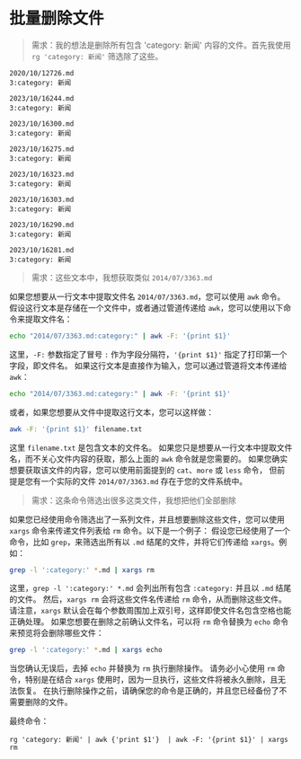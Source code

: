 # 批量删除文件

> 需求：我的想法是删除所有包含 'category: 新闻' 内容的文件。首先我使用 `rg 'category: 新闻'` 筛选除了这些。

```log
2020/10/12726.md
3:category: 新闻

2023/10/16244.md
3:category: 新闻

2023/10/16300.md
3:category: 新闻

2023/10/16275.md
3:category: 新闻

2023/10/16323.md
3:category: 新闻

2023/10/16303.md
3:category: 新闻

2023/10/16290.md
3:category: 新闻

2023/10/16281.md
3:category: 新闻
```

> 需求：这些文本中，我想获取类似 `2014/07/3363.md`

如果您想要从一行文本中提取文件名 `2014/07/3363.md`，您可以使用 `awk` 命令。
假设这行文本是存储在一个文件中，或者通过管道传递给 `awk`，您可以使用以下命令来提取文件名：

```bash
echo "2014/07/3363.md:category:" | awk -F: '{print $1}'
```

这里，`-F:` 参数指定了冒号 `:` 作为字段分隔符，`'{print $1}'` 指定了打印第一个字段，即文件名。
如果这行文本是直接作为输入，您可以通过管道将文本传递给 `awk`：

```bash
echo "2014/07/3363.md:category:" | awk -F: '{print $1}'
```

或者，如果您想要从文件中提取这行文本，您可以这样做：

```bash
awk -F: '{print $1}' filename.txt
```

这里 `filename.txt` 是包含文本的文件名。
如果您只是想要从一行文本中提取文件名，而不关心文件内容的获取，那么上面的 `awk` 命令就是您需要的。
如果您确实想要获取该文件的内容，您可以使用前面提到的 `cat`、`more` 或 `less` 命令，
但前提是您有一个实际的文件 `2014/07/3363.md` 存在于您的文件系统中。

> 需求：这条命令筛选出很多这类文件，我想把他们全部删除

如果您已经使用命令筛选出了一系列文件，并且想要删除这些文件，您可以使用 `xargs` 命令来传递文件列表给 `rm` 命令。以下是一个例子：
假设您已经使用了一个命令，比如 `grep`，来筛选出所有以 `.md` 结尾的文件，并将它们传递给 `xargs`。例如：

```bash
grep -l ':category:' *.md | xargs rm
```

这里，`grep -l ':category:' *.md` 会列出所有包含 `:category:` 并且以 `.md` 结尾的文件。
然后，`xargs rm` 会将这些文件名传递给 `rm` 命令，从而删除这些文件。
请注意，`xargs` 默认会在每个参数周围加上双引号，这样即使文件名包含空格也能正确处理。
如果您想要在删除之前确认文件名，可以将 `rm` 命令替换为 `echo` 命令来预览将会删除哪些文件：

```bash
grep -l ':category:' *.md | xargs echo
```

当您确认无误后，去掉 `echo` 并替换为 `rm` 执行删除操作。
请务必小心使用 `rm` 命令，特别是在结合 `xargs` 使用时，因为一旦执行，这些文件将被永久删除，且无法恢复。
在执行删除操作之前，请确保您的命令是正确的，并且您已经备份了不需要删除的文件。

最终命令：

```shell
rg 'category: 新闻' | awk {'print $1'}  | awk -F: '{print $1}' | xargs rm
```
